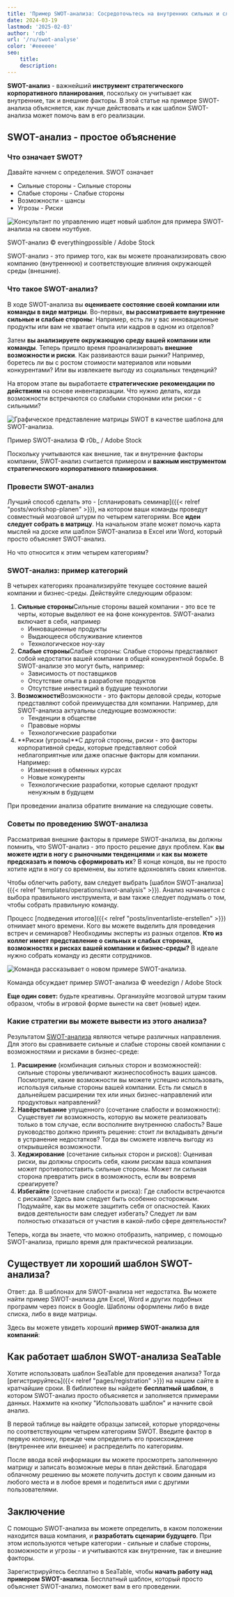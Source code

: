 ```yaml
---
title: 'Пример SWOT-анализа: Сосредоточьтесь на внутренних сильных и слабых сторонах'
date: 2024-03-19
lastmod: '2025-02-03'
author: 'rdb'
url: '/ru/swot-analyse'
color: '#eeeeee'
seo:
    title:
    description:
---
```


**SWOT-анализ** - важнейший **инструмент стратегического корпоративного планирования**, поскольку он учитывает как внутренние, так и внешние факторы. В этой статье на примере SWOT-анализа объясняется, как лучше действовать и как шаблон SWOT-анализа может помочь вам в его реализации.

## SWOT-анализ - простое объяснение

### Что означает SWOT?

Давайте начнем с определения. SWOT означает

- Сильные стороны - Сильные стороны
- Слабые стороны - Слабые стороны
- Возможности - шансы
- Угрозы - Риски

![Консультант по управлению ищет новый шаблон для примера SWOT-анализа на своем ноутбуке.](Swot-Analyse-Template_AdobeStock_213201297_bearbeitet.jpg)

SWOT-анализ © everythingpossible / Adobe Stock

SWOT-анализ - это пример того, как вы можете проанализировать свою компанию (внутреннюю) и соответствующие влияния окружающей среды (внешние).

### Что такое SWOT-анализ?

В ходе SWOT-анализа вы **оцениваете состояние своей компании или команды в виде матрицы**. Во-первых, **вы рассматриваете внутренние сильные и слабые стороны**: Например, есть ли у вас инновационные продукты или вам не хватает опыта или кадров в одном из отделов?

Затем **вы анализируете окружающую среду вашей компании или команды**. Теперь пришло время проанализировать **внешние возможности и риски**. Как развиваются ваши рынки? Например, боретесь ли вы с ростом стоимости материалов или новыми конкурентами? Или вы извлекаете выгоду из социальных тенденций?

На втором этапе вы выработаете **стратегические рекомендации по действиям** на основе инвентаризации. Что нужно делать, когда возможности встречаются со слабыми сторонами или риски - с сильными?

![Графическое представление матрицы SWOT в качестве шаблона для SWOT-анализа.](Swot-Analyse-template_AdobeStock_41600134_bearbeitet-711x474.jpg)

Пример SWOT-анализа © r0b\_ / Adobe Stock

Поскольку учитываются как внешние, так и внутренние факторы компании, SWOT-анализ считается примером и **важным инструментом стратегического корпоративного планирования**.

### Провести SWOT-анализ

Лучший способ сделать это - [спланировать семинар]({{< relref "posts/workshop-planen" >}}), на котором ваши команды проведут совместный мозговой штурм по четырем категориям. Все **идеи следует собрать в матрицу**. На начальном этапе может помочь карта мыслей на доске или шаблон SWOT-анализа в Excel или Word, который просто объясняет SWOT-анализ.

Но что относится к этим четырем категориям?

### SWOT-анализ: пример категорий

В четырех категориях проанализируйте текущее состояние вашей компании и бизнес-среды. Действуйте следующим образом:

1. **Сильные стороны**Сильные стороны вашей компании - это все те черты, которые выделяют ее на фоне конкурентов. SWOT-анализ включает в себя, например
    - Инновационные продукты
    - Выдающееся обслуживание клиентов
    - Технологическое ноу-хау
2. **Слабые стороны**Слабые стороны: Слабые стороны представляют собой недостатки вашей компании в общей конкурентной борьбе. В SWOT-анализе это могут быть, например:
    - Зависимость от поставщиков
    - Отсутствие опыта в разработке продуктов
    - Отсутствие инвестиций в будущие технологии
3. **Возможности**Возможности - это факторы деловой среды, которые представляют собой преимущества для компании. Например, для SWOT-анализа актуальны следующие возможности:
    - Тенденции в обществе
    - Правовые нормы
    - Технологические разработки
4. **Риски (угрозы)**С другой стороны, риски - это факторы корпоративной среды, которые представляют собой неблагоприятные или даже опасные факторы для компании. Например:
    - Изменения в обменных курсах
    - Новые конкуренты
    - Технологические разработки, которые сделают продукт ненужным в будущем

При проведении анализа обратите внимание на следующие советы.

### Советы по проведению SWOT-анализа

Рассматривая внешние факторы в примере SWOT-анализа, вы должны помнить, что SWOT-анализ - это просто решение двух проблем. Как **вы можете идти в ногу с рыночными тенденциями** и **как вы можете предсказать и помочь сформировать их**? В конце концов, вы не просто хотите идти в ногу со временем, вы хотите вдохновлять своих клиентов.

Чтобы облегчить работу, вам следует выбрать [шаблон SWOT-анализа]({{< relref "templates/operations/swot-analysis" >}}). Анализ начинается с выбора правильного инструмента, и вам также следует подумать о том, чтобы собрать правильную команду.

Процесс [подведения итогов]({{< relref "posts/inventarliste-erstellen" >}}) отнимает много времени. Кого вы можете выделить для проведения встреч и семинаров? Необходимы эксперты из разных отделов. **Кто из коллег имеет представление о сильных и слабых сторонах, возможностях и рисках вашей компании и бизнес-среды?** В идеале нужно собрать команду из десяти сотрудников.

![Команда рассказывает о новом примере SWOT-анализа.](Swot-Analyse-Template_AdobeStock_284656559_bearbeitet-711x474.jpg)

Команда обсуждает пример SWOT-анализа © weedezign / Adobe Stock

**Еще один совет:** будьте креативны. Организуйте мозговой штурм таким образом, чтобы в игровой форме вынести на свет (новые) идеи.

### Какие стратегии вы можете вывести из этого анализа?

Результатом [SWOT-анализа](https://de.wikipedia.org/wiki/SWOT-Analyse) являются четыре различных направления. Для этого вы сравниваете сильные и слабые стороны своей компании с возможностями и рисками в бизнес-среде:

1. **Расширение** (комбинация сильных сторон и возможностей): сильные стороны увеличивают жизнеспособность ваших шансов. Посмотрите, какие возможности вы можете успешно использовать, используя сильные стороны вашей компании. Есть ли смысл в дальнейшем расширении тех или иных бизнес-направлений или продуктовых направлений?
2. **Навёрстывание** упущенного (сочетание слабости и возможности): Существует ли возможность, которую вы можете реализовать только в том случае, если восполните внутреннюю слабость? Ваше руководство должно принять решение: стоит ли вкладывать деньги в устранение недостатков? Тогда вы сможете извлечь выгоду из открывшейся возможности.
3. **Хеджирование** (сочетание сильных сторон и рисков): Оценивая риски, вы должны спросить себя, каким рискам ваша компания может противопоставить сильные стороны. Может ли сильная сторона превратить риск в возможность, если вы вовремя среагируете?
4. **Избегайте** (сочетание слабости и риска): Где слабости встречаются с рисками? Здесь вам следует быть особенно осторожным. Подумайте, как вы можете защитить себя от опасностей. Каких видов деятельности вам следует избегать? Следует ли вам полностью отказаться от участия в какой-либо сфере деятельности?

Теперь, когда вы знаете, что можно отобразить, например, с помощью SWOT-анализа, пришло время для практической реализации.

## Существует ли хороший шаблон SWOT-анализа?

Ответ: да. В шаблонах для SWOT-анализа нет недостатка. Вы можете найти пример SWOT-анализа для Excel, Word и других подобных программ через поиск в Google. Шаблоны оформлены либо в виде списка, либо в виде матрицы.

Здесь вы можете увидеть хороший **пример SWOT-анализа для компаний**:

## Как работает шаблон SWOT-анализа SeaTable

Хотите использовать шаблон SeaTable для проведения анализа? Тогда [регистрируйтесь]({{< relref "pages/registration" >}}) на нашем сайте в кратчайшие сроки. В библиотеке вы найдете **бесплатный шаблон**, в котором SWOT-анализ просто объясняется и заполняется примерами данных. Нажмите на кнопку "Использовать шаблон" и начните свой анализ.

В первой таблице вы найдете образцы записей, которые упорядочены по соответствующим четырем категориям SWOT. Введите фактор в первую колонку, прежде чем определить его происхождение (внутреннее или внешнее) и распределить по категориям.

После ввода всей информации вы можете просмотреть заполненную матрицу и записать возможные меры в план действий. Благодаря облачному решению вы можете получить доступ к своим данным из любого места и в любое время и поделиться ими с другими пользователями.

## Заключение

С помощью SWOT-анализа вы можете определить, в каком положении находится ваша компания, и **разработать сценарии будущего**. При этом используются четыре категории - сильные и слабые стороны, возможности и угрозы - и учитываются как внутренние, так и внешние факторы.

Зарегистрируйтесь бесплатно в SeaTable, чтобы **начать работу над примером SWOT-анализа**. Бесплатный шаблон, который просто объясняет SWOT-анализ, поможет вам в его проведении.
